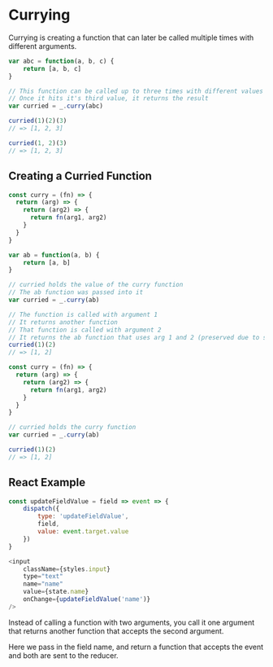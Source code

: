 # Currying

Currying is creating a function that can later be called multiple times with different arguments.

```javascript
var abc = function(a, b, c) {
	return [a, b, c]
}

// This function can be called up to three times with different values
// Once it hits it's third value, it returns the result
var curried = _.curry(abc)

curried(1)(2)(3)
// => [1, 2, 3]

curried(1, 2)(3)
// => [1, 2, 3]
```



## Creating a Curried Function

```javascript
const curry = (fn) => {
  return (arg) => {
    return (arg2) => {
      return fn(arg1, arg2)
    }
  }
}

var ab = function(a, b) {
	return [a, b]
}

// curried holds the value of the curry function
// The ab function was passed into it
var curried = _.curry(ab)

// The function is called with argument 1
// It returns another function
// That function is called with argument 2
// It returns the ab function that uses arg 1 and 2 (preserved due to scope)
curried(1)(2)
// => [1, 2]
```



```javascript
const curry = (fn) => {
  return (arg) => {
    return (arg2) => {
      return fn(arg1, arg2)
    }
  }
}

// curried holds the curry function
var curried = _.curry(ab)

curried(1)(2)
// => [1, 2]
```



## React Example

```javascript
const updateFieldValue = field => event => {
	dispatch({
		type: 'updateFieldValue',
		field,
		value: event.target.value
	})
}

<input
	className={styles.input}
	type="text"
	name="name"
	value={state.name}
	onChange={updateFieldValue('name')}
/>
```

Instead of calling a function with two arguments, you call it one argument that returns another function that accepts the second argument. 

Here we pass in the field name, and return a function that accepts the event and both are sent to the reducer.